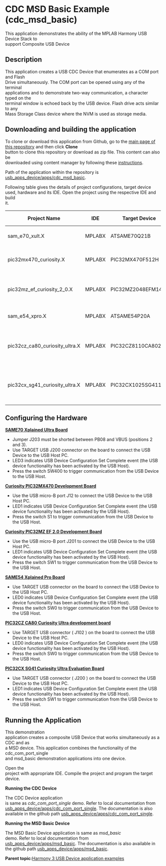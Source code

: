 # CDC MSD Basic Example \(cdc\_msd\_basic\)

This application demonstrates the ability of the MPLAB Harmony USB Device Stack to<br /> support Composite USB Device

## **Description**

This application creates a USB CDC Device that enumerates as a COM port and Flash<br /> Drive simultaneously. The COM port can be opened using any of the terminal<br /> applications and to demonstrate two-way communication, a character typed on the<br /> terminal window is echoed back by the USB device. Flash drive acts similar to any<br /> Mass Storage Class device where the NVM is used as storage media.

## **Downloading and building the application**

To clone or download this application from Github, go to the [main page of this repository](https://github.com/Microchip-MPLAB-Harmony/usb_apps_device) and then click **Clone**<br /> button to clone this repository or download as zip file. This content can also be<br /> downloaded using content manager by following these [instructions](https://github.com/Microchip-MPLAB-Harmony/contentmanager/wiki).

Path of the application within the repository is [usb\_apps\_device/apps/cdc\_msd\_basic](https://github.com/Microchip-MPLAB-Harmony/usb_apps_device/tree/master/apps/cdc_msd_basic).

Following table gives the details of project configurations, target device<br /> used, hardware and its IDE. Open the project using the respective IDE and build<br /> it.

|Project Name|IDE|Target Device|Hardware / Configuration|
|------------|---|-------------|------------------------|
|sam\_e70\_xult.X|MPLABX|ATSAME70Q21B|SAME70 Xplained Ultra Board|
|pic32mx470\_curiosity.X|MPLABX|PIC32MX470F512H|PIC32MX Curiosity Development Board|
|pic32mz\_ef\_curiosity\_2\_0.X|MPLABX|PIC32MZ2048EFM144|Curiosity PIC32MZ EF 2.0 Development Board|
|sam\_e54\_xpro.X|MPLABX|ATSAME54P20A|SAME54 Xplained Pro Board|
|pic32cz\_ca80\_curiosity\_ultra.X|MPLABX|PIC32CZ8110CA80208|PIC32CZ CA80 Curiosity Ultra development board|
|pic32cx\_sg41\_curiosity\_ultra.X|MPLABX|PIC32CX1025SG41128|PIC32CX SG41 Curiosity Ultra Evaluation Board|

## **Configuring the Hardware**

**[SAME70 Xplained Ultra Board](https://www.microchip.com/DevelopmentTools/ProductDetails/PartNO/DM320113)**

-   Jumper J203 must be shorted between PB08 and VBUS \(positions 2 and 3\).
-   Use TARGET USB J200 connector on the board to connect the USB Device to the USB Host PC.
-   LED3 indicates USB Device Configuration Set Complete event \(the USB device functionality has been activated by the USB Host\).
-   Press the switch SW400 to trigger communication from the USB Device to the USB Host.

**[Curiosity PIC32MX470 Development Board](https://www.microchip.com/Developmenttools/ProductDetails/dm320103)**

-   Use the USB micro-B port J12 to connect the USB Device to the USB Host PC.
-   LED1 indicates USB Device Configuration Set Complete event \(the USB device functionality has been activated by the USB Host\).
-   Press the switch S1 to trigger communication from the USB Device to the USB Host.

**[Curiosity PIC32MZ EF 2.0 Development Board](https://www.microchip.com/Developmenttools/ProductDetails/DM320209)**

-   Use the USB micro-B port J201 to connect the USB Device to the USB Host PC.
-   LED1 indicates USB Device Configuration Set Complete event \(the USB device functionality has been activated by the USB Host\).
-   Press the switch SW1 to trigger communication from the USB Device to the USB Host.

**[SAME54 Xplained Pro Board](https://www.microchip.com/developmenttools/productdetails/atsame54-xpro)**

-   Use TARGET USB connector on the board to connect the USB Device to the USB Host PC.
-   LED0 indicates USB Device Configuration Set Complete event \(the USB device functionality has been activated by the USB Host\).
-   Press the switch SW0 to trigger communication from the USB Device to the USB Host.

**[PIC32CZ CA80 Curiosity Ultra development board](https://www.microchip.com/en-us/development-tool/ea61x20a)**

-   Use TARGET USB connector \( J102 \) on the board to connect the USB Device to the USB Host PC.
-   LED0 indicates USB Device Configuration Set Complete event \(the USB device functionality has been activated by the USB Host\).
-   Press the switch SW0 to trigger communication from the USB Device to the USB Host.

**[PIC32CX SG41 Curiosity Ultra Evaluation Board](https://www.microchip.com/en-us/development-tool/ev06x38a)**

-   Use TARGET USB connector \( J200 \) on the board to connect the USB Device to the USB Host PC.
-   LED1 indicates USB Device Configuration Set Complete event \(the USB device functionality has been activated by the USB Host\).
-   Press the switch SW1 to trigger communication from the USB Device to the USB Host.

## **Running the Application**

This demonstration<br /> application creates a composite USB Device that works simultaneously as a CDC and as<br /> a MSD device. This application combines the functionality of the cdc\_com\_port\_single<br /> and msd\_basic demonstration applications into one device.

Open the<br /> project with appropriate IDE. Compile the project and program the target<br /> device.

**Running the CDC Device**

The CDC Device application<br /> is same as *cdc\_com\_port\_single* demo. Refer to local documentation from [usb\_apps\_device/apps/cdc\_com\_port\_single](GUID-DB15E610-4438-4D75-A60F-9BC2079E65EC.md). The documentation is also<br /> available in the github path [usb\_apps\_device/apps/cdc\_com\_port\_single](https://github.com/Microchip-MPLAB-Harmony/usb_apps_device/tree/master/apps/cdc_com_port_single).

**Running the MSD Basic Device**

The MSD Basic Device application is same as *msd\_basic*<br /> demo. Refer to local documentation from [usb\_apps\_device/apps/msd\_basic](GUID-253EA897-AFA3-4A65-9976-EF08D2D362E8.md). The documentation is also available in<br /> the github path [usb\_apps\_device/apps/msd\_basic](https://github.com/Microchip-MPLAB-Harmony/usb_apps_device/tree/master/apps/msd_basic).

**Parent topic:**[Harmony 3 USB Device application examples](GUID-90055758-897E-445A-8A8B-CE4EBF3930A7.md)

